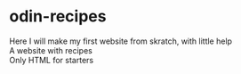 # odin-recipes
Here I will make my first website from skratch, with little help  
A website with recipes  
Only HTML for starters